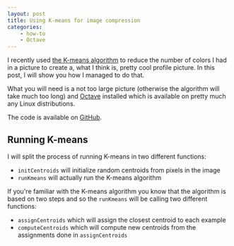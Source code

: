 ```yaml
---
layout: post
title: Using K-means for image compression
categories:
    - how-to
    - Octave
---
```


I recently used [the K-means algorithm](http://en.wikipedia.org/wiki/K-means_clustering)
to reduce the number of colors I had in a picture to create a, what I think is,
pretty cool profile picture. In this post, I will show you how I managed to do
that.

What you will need is a not too large picture (otherwise the algorithm will take
much too long) and [Octave](http://www.gnu.org/software/octave/) installed which
is available on pretty much any Linux distributions.

The code is available on [GitHub](https://github.com/BenFradet/KMeansPost).

## Running K-means

I will split the process of running K-means in two different functions:

  - `initCentroids` will initialize random centroids from pixels in the image
  - `runKmeans` will actually run the K-means algorithm

If you're familiar with the K-means algorithm you know that the algorithm is
based on two steps and so the `runKmeans` will be calling two different
functions:

  - `assignCentroids` which will assign the closest centroid to each
example
  - `computeCentroids` which will compute new centroids from the assignments
done in `assignCentroids`
